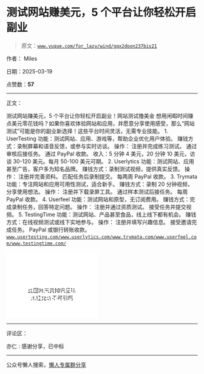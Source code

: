# 测试网站赚美元，5 个平台让你轻松开启副业

> 原文：[`www.yuque.com/for_lazy/wind/gqx2doon237bis21`](https://www.yuque.com/for_lazy/wind/gqx2doon237bis21)

作者： Miles

日期：2025-03-19

点赞数：**57**

* * *

正文：

测试网站赚美元，5 个平台让你轻松开启副业！网站测试撸美金
想用闲暇时间赚点美元零花钱吗？如果你喜欢体验网站和应用，并愿意分享使用感受，那么“网站测试”可能是你的副业新选择！这些平台时间灵活，无需专业技能。 1. UserTesting 功能：测试网站、应用、游戏等，帮助企业优化用户体验。 赚钱方式：录制屏幕和语音反馈，或参与实时访谈。 操作： 注册并完成练习测试。
通过审核后接任务。 通过 PayPal 收款。 收入：5 分钟 4 美元，20 分钟 10 美元，访谈 30-120 美元。每月 50-100 美元可期。 2. Userlytics 功能：测试网站、应用甚至广告，客户多为知名品牌。 赚钱方式：录制测试视频，提供真实反馈。 操作： 注册并完善资料。
匹配任务后录制提交。 每两周 PayPal 收款。 3. Trymata 功能：专注网站和应用可用性测试，适合新手。
赚钱方式：录制 20 分钟视频，分享使用想法。 操作： 注册并下载录屏工具。 通过样本测试后接任务。 每周 PayPal 收款。 4. Userfeel
功能：测试网站和原型，无订阅费用。 赚钱方式：完成录制任务，回答特定问题。 操作： 注册并通过资质测试。 接受任务并提交视频。 5. TestingTime 功能：测试网站、产品甚至食品，线上线下都有机会。 赚钱方式：在线视频测试或线下实地参与。 操作： 注册并填写兴趣信息。
接受邀请完成任务。 PayPal
或银行转账收款。[`www.usertesting.com/`](https://www.usertesting.com/)[`www.userlytics.com/`](https://www.userlytics.com/)[`www.trymata.com/`](https://www.trymata.com/)[`www.userfeel.com/`](https://www.userfeel.com/)[`www.testingtime.com/`](https://www.testingtime.com/)

![](img/2b06735b375ce813a8aa7fe01f879d3f.png "None")

* * *

评论区：

亦仁 : 感谢分享，已中标

* * *

公众号懒人搜索，[懒人专属群分享](https://lazybook.fun/#/blog/group)